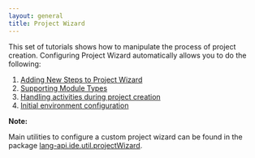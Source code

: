 ```yaml
---
layout: general
title: Project Wizard
---
```


This set of tutorials shows how to manipulate the process of project creation.
Configuring Project Wizard automatically allows you to do the following:


1. [Adding New Steps to Project Wizard](project_wizard/adding_new_steps.html)
2. [Supporting Module Types](project_wizard/module_types.html)
3. [Handling activities during project creation]()
4. [Initial environment configuration]()

**Note:** 

Main utilities to configure a custom project wizard can be found in the package
[lang-api.ide.util.projectWizard](https://github.com/JetBrains/intellij-community/tree/master/platform/lang-api/src/com/intellij/ide/util/projectWizard).